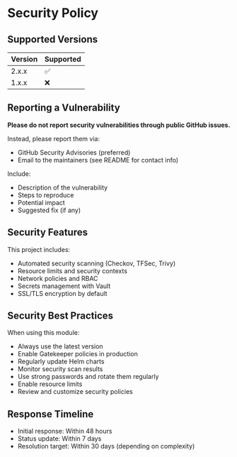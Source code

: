 # Security Policy

## Supported Versions

| Version | Supported          |
| ------- | ------------------ |
| 2.x.x   | :white_check_mark: |
| 1.x.x   | :x:                |

## Reporting a Vulnerability

**Please do not report security vulnerabilities through public GitHub issues.**

Instead, please report them via:
- GitHub Security Advisories (preferred)
- Email to the maintainers (see README for contact info)

Include:
- Description of the vulnerability
- Steps to reproduce
- Potential impact
- Suggested fix (if any)

## Security Features

This project includes:
- Automated security scanning (Checkov, TFSec, Trivy)
- Resource limits and security contexts
- Network policies and RBAC
- Secrets management with Vault
- SSL/TLS encryption by default

## Security Best Practices

When using this module:
- Always use the latest version
- Enable Gatekeeper policies in production
- Regularly update Helm charts
- Monitor security scan results
- Use strong passwords and rotate them regularly
- Enable resource limits
- Review and customize security policies

## Response Timeline

- Initial response: Within 48 hours
- Status update: Within 7 days
- Resolution target: Within 30 days (depending on complexity)
